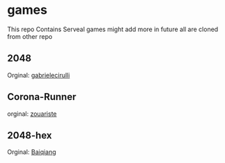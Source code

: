 # games

This repo Contains Serveal games might add more in future all are cloned from other repo

## 2048
Orginal: [gabrielecirulli](https://github.com/gabrielecirulli/2048)

## Corona-Runner
orginal: [zouariste](https://github.com/zouariste/corona-runner)

## 2048-hex
Orginal: [Baiqiang](https://github.com/Baiqiang/2048-hexagon)
 
